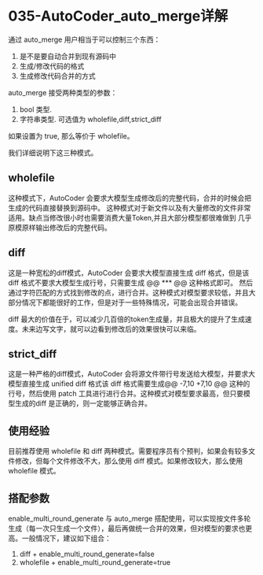 # 035-AutoCoder_auto_merge详解

通过 auto_merge 用户相当于可以控制三个东西：

1. 是不是要自动合并到现有源码中
2. 生成/修改代码的格式
3. 生成修改代码合并的方式

auto_merge 接受两种类型的参数：

1. bool 类型.
2. 字符串类型. 可选值为 wholefile,diff,strict_diff

如果设置为 true, 那么等价于 wholefile。

我们详细说明下这三种模式。

## wholefile

这种模式下，AutoCoder 会要求大模型生成修改后的完整代码，合并的时候会把生成的代码直接替换到源码中。
这种模式对于新文件以及有大量修改的文件非常适用。缺点当修改很小时也需要消费大量Token,并且大部分模型都很难做到
几乎原模原样输出修改后的完整代码。

## diff

这是一种宽松的diff模式，AutoCoder 会要求大模型直接生成 diff 格式，但是该 diff 格式不要求大模型生成行号，只需要生成 @@ *** @@ 这种格式即可。
然后通过字符匹配的方式找到修改的点，进行合并。这种模式对模型要求较低，并且大部分情况下都能很好的工作，但是对于一些特殊情况，可能会出现合并错误。

diff 最大的价值在于，可以减少几百倍的token生成量，并且极大的提升了生成速度。未来边写文字，就可以边看到修改后的效果很快可以来临。

## strict_diff

这是一种严格的diff模式，AutoCoder 会将源文件带行号发送给大模型，并要求大模型直接生成 unified diff 格式该 diff 格式需要生成@@ -7,10 +7,10 @@ 这种的行号，然后使用 patch 工具进行进行合并。这种模式对模型要求最高，但只要模型生成的diff 是正确的，则一定能够正确合并。

## 使用经验

目前推荐使用 wholefile 和 diff 两种模式。需要程序员有个预判，如果会有较多文件修改，但每个文件修改不大，那么使用 diff 模式。如果修改较大，那么使用 wholefile 模式。

## 搭配参数

enable_multi_round_generate 与 auto_merge 搭配使用，可以实现按文件多轮生成（每一次只生成一个文件），最后再做统一合并的效果，但对模型的要求也更高。一般情况下，建议如下组合：

1. diff + enable_multi_round_generate=false
2. wholefile + enable_multi_round_generate=true

















